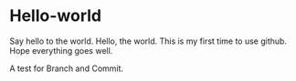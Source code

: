 # Hello-world
Say hello to the world.
Hello, the world.
This is my first time to use github.
Hope everything goes well.

A test for Branch and Commit.
